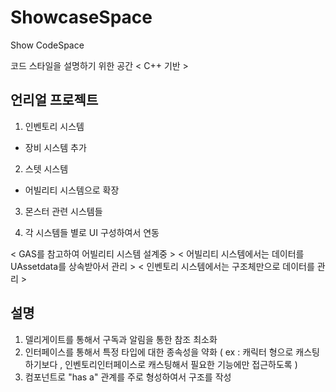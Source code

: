 # ShowcaseSpace
Show  CodeSpace

코드 스타일을 설명하기 위한 공간 < C++ 기반 >


## 언리얼 프로젝트 ##

1. 인벤토리 시스템  
 - 장비 시스템 추가 

2. 스텟 시스템  
 - 어빌리티 시스템으로 확장

3. 몬스터 관련 시스템들

4. 각 시스템들 별로 UI 구성하여서 연동
   

< GAS를 참고하여 어빌리티 시스템 설계중 > 
< 어빌리티 시스템에서는 데이터를 UAssetdata를 상속받아서 관리 >
< 인벤토리 시스템에서는 구조체만으로 데이터를 관리 > 



## 설명 ##

1. 델리게이트를 통해서 구독과 알림을 통한 참조 최소화
2. 인터페이스를 통해서 특정 타입에 대한 종속성을 약화  ( ex : 캐릭터 형으로 캐스팅 하기보다 , 인벤토리인터페이스로 캐스팅해서 필요한 기능에만 접근하도록 )
3. 컴포넌트로 "has a" 관계를 주로 형성하여서 구조를 작성  












